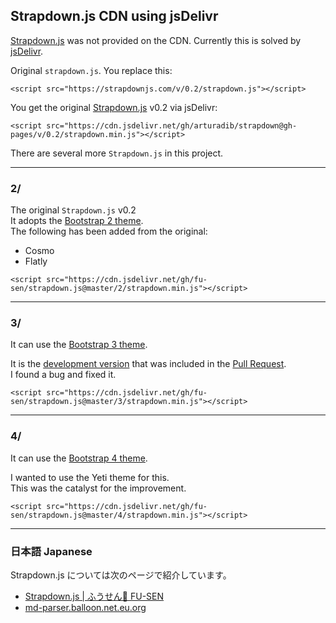 ## Strapdown.js CDN using jsDelivr

[Strapdown.js](http://strapdownjs.com/) was not provided on the CDN. Currently this is solved by [jsDelivr](https://www.jsdelivr.com/).

Original `strapdown.js`. You replace this:

```
<script src="https://strapdownjs.com/v/0.2/strapdown.js"></script>
```

You get the original [Strapdown.js](https://github.com/arturadib/strapdown) v0.2 via jsDelivr:

```
<script src="https://cdn.jsdelivr.net/gh/arturadib/strapdown@gh-pages/v/0.2/strapdown.min.js"></script>
```

There are several more `Strapdown.js` in this project.

___

### 2/

The original `Strapdown.js` v0.2\
It adopts the [Bootstrap 2 theme](https://bootswatch.com/2/).\
The following has been added from the original:

- Cosmo
- Flatly

```
<script src="https://cdn.jsdelivr.net/gh/fu-sen/strapdown.js@master/2/strapdown.min.js"></script>
```

___

### 3/

It can use the [Bootstrap 3 theme](https://bootswatch.com/3/).

It is the [development version](https://github.com/OCG-labs/strapdown/tree/dev) that was included in the [Pull Request](https://github.com/arturadib/strapdown/pull/51).\
I found a bug and fixed it.

```
<script src="https://cdn.jsdelivr.net/gh/fu-sen/strapdown.js@master/3/strapdown.min.js"></script>
```

___

### 4/

It can use the [Bootstrap 4 theme](https://bootswatch.com/).

I wanted to use the Yeti theme for this.\
This was the catalyst for the improvement.

```
<script src="https://cdn.jsdelivr.net/gh/fu-sen/strapdown.js@master/4/strapdown.min.js"></script>
```

___

### 日本語 Japanese

Strapdown.js については次のページで紹介しています。

- [Strapdown.js | ふうせん🎈 FU-SEN](https://balloon.asia/strapdown.js/)
- [md-parser.balloon.net.eu.org](https://md-parser.balloon.net.eu.org/)
